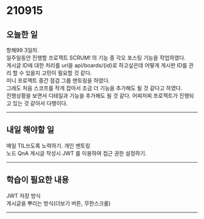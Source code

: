 # 210915

## 오늘한 일
항해99 3일차.   
일주일동안 진행할 프로젝트 SCRUM! 의 기능 중 각오 포스팅 기능을 작업하였다.   
게시글 ID에 대한 처리를 url을 api/boards/{id}로 하고싶은데 어떻게 게시판 ID를 관리 할 수 있을지 고민이 필요할 것 같다.   
미니 프로젝트 중간 점검 그룹 맨토링을 하였다.   
그래도 처음 스코프를 작게 잡아서 조금 더 기능을 추가해도 될 것 같다고 하였다.   
진행상황을 보면서 디테일과 기능을 추가해도 될 것 같다. 어찌저찌 프로젝트가 진행되고 있는 것 같아서 다행이다.

---

## 내일 해야할 일
매일 TIL쓰도록 노력하기.
개인 멘토링   
노드 QnA
게시글 작성시 JWT 를 이용하여 접근 권한 설정하기.

---

## 학습이 필요한 내용
JWT 저장 방식   
게시글을 뿌리는 방식(더보기 버튼, 무한스크롤)

---